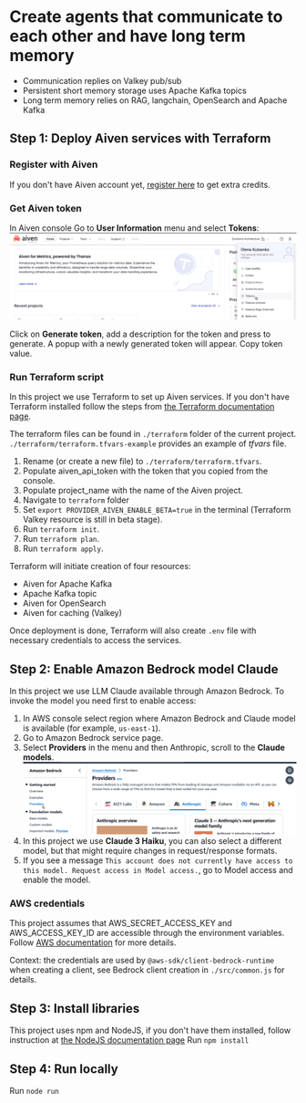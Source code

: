 # Create agents that communicate to each other and have long term memory

- Communication replies on Valkey pub/sub
- Persistent short memory storage uses Apache Kafka topics
- Long term memory relies on RAG, langchain, OpenSearch and Apache Kafka

## Step 1: Deploy Aiven services with Terraform

### Register with Aiven
If you don't have Aiven account yet, [register here](https://go.aiven.io/aws-agents-workshop) to get extra credits.

### Get Aiven token
In Aiven console Go to **User Information** menu and select **Tokens**:
![tokens.png](screenshots%2Ftokens.png)

Click on **Generate token**, add a description for the token and press to generate. A popup with a newly generated token will appear. Copy token value.

### Run Terraform script
In this project we use Terraform to set up Aiven services. If you don't have Terraform installed follow the steps from [the Terraform documentation page](https://developer.hashicorp.com/terraform/install).

The terraform files can be found in `./terraform` folder of the current project.
`./terraform/terraform.tfvars-example` provides an example of *tfvars* file. 

1. Rename (or create a new file) to `./terraform/terraform.tfvars`.
2. Populate aiven_api_token with the token that you copied from the console.
3. Populate project_name with the name of the Aiven project.
4. Navigate to `terraform` folder
5. Set `export PROVIDER_AIVEN_ENABLE_BETA=true` in the terminal (Terraform Valkey resource is still in beta stage).
6. Run `terraform init`.
7. Run `terraform plan`.
8. Run `terraform apply`.

Terraform will initiate creation of four resources:
- Aiven for Apache Kafka
- Apache Kafka topic
- Aiven for OpenSearch
- Aiven for caching (Valkey)

Once deployment is done, Terraform will also create `.env` file with necessary credentials to access the services.

## Step 2: Enable Amazon Bedrock model Claude
In this project we use LLM Claude available through Amazon Bedrock.
To invoke the model you need first to enable access:

1. In AWS console select region where Amazon Bedrock and Claude model is available (for example, `us-east-1`).
2. Go to Amazon Bedrock service page.
3. Select **Providers** in the menu and then Anthropic, scroll to the **Claude models**.
![aws-providers.png](screenshots%2Faws-providers.png)
4. In this project we use **Claude 3 Haiku**, you can also select a different model, but that might require changes in request/response formats.
5. If you see a message `This account does not currently have access to this model. Request access in Model access.`, go to Model access and enable the model.

### AWS credentials
This project assumes that AWS_SECRET_ACCESS_KEY and AWS_ACCESS_KEY_ID are accessible through the environment variables. Follow [AWS documentation](https://docs.aws.amazon.com/keyspaces/latest/devguide/access.credentials.html) for more details.

Context: the credentials are used by `@aws-sdk/client-bedrock-runtime` when creating a client, see Bedrock client creation in `./src/common.js` for details.

## Step 3: Install libraries
This project uses npm and NodeJS, if you don't have them installed, follow instruction at [the NodeJS documentation page](https://nodejs.org/en/learn/getting-started/how-to-install-nodejs)
Run
``npm install``

## Step 4: Run locally
Run
``node run``






